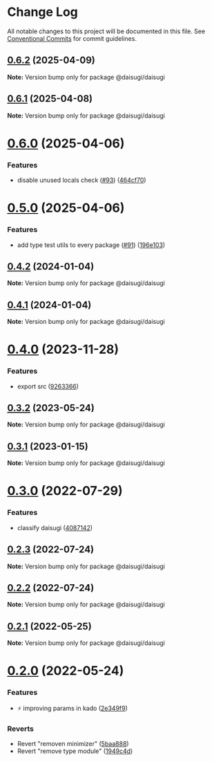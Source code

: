 # Change Log

All notable changes to this project will be documented in this file.
See [Conventional Commits](https://conventionalcommits.org) for commit guidelines.

## [0.6.2](https://github.com/daisugiland/daisugi/compare/@daisugi/daisugi@0.6.1...@daisugi/daisugi@0.6.2) (2025-04-09)

**Note:** Version bump only for package @daisugi/daisugi

## [0.6.1](https://github.com/daisugiland/daisugi/compare/@daisugi/daisugi@0.6.0...@daisugi/daisugi@0.6.1) (2025-04-08)

**Note:** Version bump only for package @daisugi/daisugi

# [0.6.0](https://github.com/daisugiland/daisugi/compare/@daisugi/daisugi@0.5.0...@daisugi/daisugi@0.6.0) (2025-04-06)

### Features

* disable unused locals check ([#93](https://github.com/daisugiland/daisugi/issues/93)) ([464cf70](https://github.com/daisugiland/daisugi/commit/464cf70676e8e0c261d89f620c62b853af54c389))

# [0.5.0](https://github.com/daisugiland/daisugi/compare/@daisugi/daisugi@0.4.2...@daisugi/daisugi@0.5.0) (2025-04-06)

### Features

* add type test utils to every package ([#91](https://github.com/daisugiland/daisugi/issues/91)) ([196e103](https://github.com/daisugiland/daisugi/commit/196e103a6a4a28f840bbaa487c9777a68c63196b))

## [0.4.2](https://github.com/daisugiland/daisugi/compare/@daisugi/daisugi@0.4.0...@daisugi/daisugi@0.4.2) (2024-01-04)

**Note:** Version bump only for package @daisugi/daisugi

## [0.4.1](https://github.com/daisugiland/daisugi/compare/@daisugi/daisugi@0.4.0...@daisugi/daisugi@0.4.1) (2024-01-04)

**Note:** Version bump only for package @daisugi/daisugi

# [0.4.0](https://github.com/daisugiland/daisugi/compare/@daisugi/daisugi@0.3.2...@daisugi/daisugi@0.4.0) (2023-11-28)

### Features

* export src ([9263366](https://github.com/daisugiland/daisugi/commit/9263366f21e753c3edf34234f5833aff611538f5))

## [0.3.2](https://github.com/daisugiland/daisugi/compare/@daisugi/daisugi@0.3.1...@daisugi/daisugi@0.3.2) (2023-05-24)

**Note:** Version bump only for package @daisugi/daisugi

## [0.3.1](https://github.com/daisugiland/daisugi/compare/@daisugi/daisugi@0.3.0...@daisugi/daisugi@0.3.1) (2023-01-15)

**Note:** Version bump only for package @daisugi/daisugi

# [0.3.0](https://github.com/daisugiland/daisugi/compare/@daisugi/daisugi@0.2.3...@daisugi/daisugi@0.3.0) (2022-07-29)

### Features

* classify daisugi ([4087142](https://github.com/daisugiland/daisugi/commit/4087142fa4454e0e8b6d728df8e259f17a17784e))

## [0.2.3](https://github.com/daisugiland/daisugi/compare/@daisugi/daisugi@0.2.2...@daisugi/daisugi@0.2.3) (2022-07-24)

**Note:** Version bump only for package @daisugi/daisugi

## [0.2.2](https://github.com/daisugiland/daisugi/compare/@daisugi/daisugi@0.2.1...@daisugi/daisugi@0.2.2) (2022-07-24)

**Note:** Version bump only for package @daisugi/daisugi

## [0.2.1](https://github.com/daisugiland/daisugi/compare/@daisugi/daisugi@0.2.0...@daisugi/daisugi@0.2.1) (2022-05-25)

**Note:** Version bump only for package @daisugi/daisugi

# [0.2.0](https://github.com/daisugiland/daisugi/compare/@daisugi/daisugi@0.1.10...@daisugi/daisugi@0.2.0) (2022-05-24)

### Features

* :zap: improving params in kado ([2e349f9](https://github.com/daisugiland/daisugi/commit/2e349f917d1af79511b13ece3720baeca855e413))

### Reverts

* Revert "removen minimizer" ([5baa888](https://github.com/daisugiland/daisugi/commit/5baa88806a091420549575d7b01338e40a343be3))
* Revert "remove type module" ([1949c4d](https://github.com/daisugiland/daisugi/commit/1949c4d33ec01425682dd474b1852dbda13f50bd))
